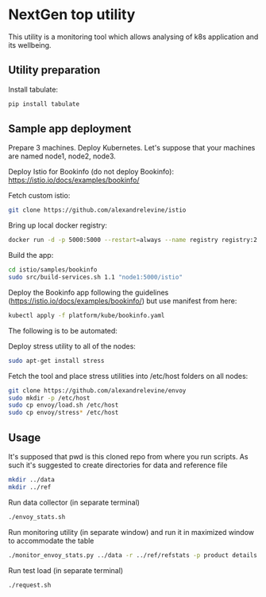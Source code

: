 # NextGen top utility

This utility is a monitoring tool which allows analysing of k8s application and its wellbeing.

## Utility preparation

Install tabulate:

``` bash
pip install tabulate
```

## Sample app deployment

Prepare 3 machines. Deploy Kubernetes. Let's suppose that your machines are named node1, node2, node3.

Deploy Istio for Bookinfo (do not deploy Bookinfo):
https://istio.io/docs/examples/bookinfo/

Fetch custom istio:

``` bash
git clone https://github.com/alexandrelevine/istio
```

Bring up local docker registry:

``` bash
docker run -d -p 5000:5000 --restart=always --name registry registry:2
```

Build the app:

``` bash
cd istio/samples/bookinfo
sudo src/build-services.sh 1.1 "node1:5000/istio" 
```

Deploy the Bookinfo app following the guidelines (https://istio.io/docs/examples/bookinfo/) but use manifest from here:

``` bash
kubectl apply -f platform/kube/bookinfo.yaml
```

The following is to be automated:

Deploy stress utility to all of the nodes:

``` bash
sudo apt-get install stress
```

Fetch the tool and place stress utilities into /etc/host folders on all nodes:

``` bash
git clone https://github.com/alexandrelevine/envoy
sudo mkdir -p /etc/host
sudo cp envoy/load.sh /etc/host
sudo cp envoy/stress* /etc/host
```

## Usage

It's supposed that pwd is this cloned repo from where you run scripts.
As such it's suggested to create directories for data and reference file

``` bash
mkdir ../data
mkdir ../ref
```

Run data collector (in separate terminal)

``` bash
./envoy_stats.sh
```

Run monitoring utility (in separate window) and run it in maximized window to accommodate the table

``` bash
./monitor_envoy_stats.py ../data -r ../ref/refstats -p product details ratings reviews-v1 reviews-v2 reviews-v3
```

Run test load (in separate terminal)

``` bash
./request.sh
```
